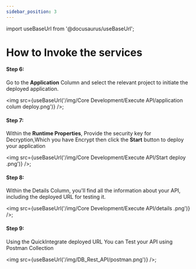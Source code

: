 ```yaml
---
sidebar_position: 3
---
```


import useBaseUrl from '@docusaurus/useBaseUrl';

# How to Invoke the services

#### Step 6:

Go to the **Application** Column and select the relevant project to initiate the deployed application.

<img src={useBaseUrl('/img/Core Development/Execute API/application colum deploy.png')} />;

#### Step 7:

Within the **Runtime Properties**, Provide the security key for Decryption,Which you have Encrypt then click the **Start** button to deploy your application

<img src={useBaseUrl('/img/Core Development/Execute API/Start deploy .png')} />;

#### Step 8:

Within the Details Column, you'll find all the information about your API, including the deployed URL for testing it.

<img src={useBaseUrl('/img/Core Development/Execute API/details .png')} />;

#### Step 9:

Using the QuickIntegrate deployed URL You can Test your API using Postman Collection

<img src={useBaseUrl('/img/DB_Rest_API/postman.png')} />;


